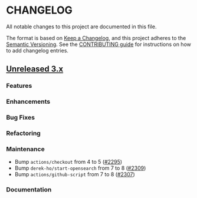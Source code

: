 # CHANGELOG
All notable changes to this project are documented in this file.

The format is based on [Keep a Changelog](https://keepachangelog.com/en/1.0.0/), and this project adheres to the [Semantic Versioning](https://semver.org/spec/v2.0.0.html). See the [CONTRIBUTING guide](./CONTRIBUTING.md#Changelog) for instructions on how to add changelog entries.

## [Unreleased 3.x]

### Features


### Enhancements

### Bug Fixes


### Refactoring


### Maintenance
- Bump `actions/checkout` from 4 to 5 ([#2295](https://github.com/opensearch-project/security-dashboards-plugin/pull/2295))
- Bump `derek-ho/start-opensearch` from 7 to 8 ([#2309](https://github.com/opensearch-project/security-dashboards-plugin/pull/2309))
- Bump `actions/github-script` from 7 to 8 ([#2307](https://github.com/opensearch-project/security-dashboards-plugin/pull/2307))


### Documentation



[Unreleased 3.x]: https://github.com/opensearch-project/security-dashboards-plugin/compare/3.2...main
